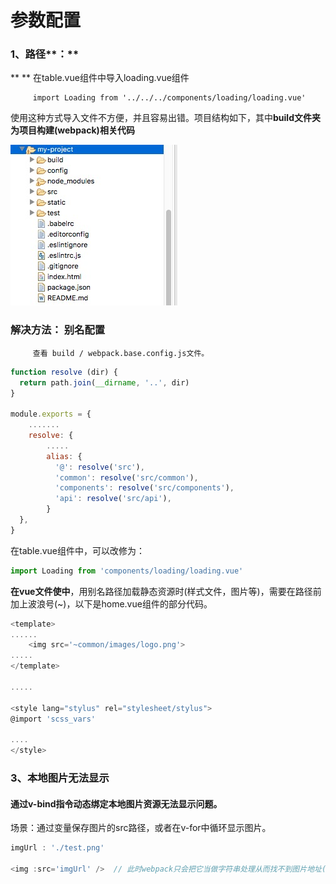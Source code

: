 # 参数配置

### 1、路径**：**

**      **   在table.vue组件中导入loading.vue组件

```
     import Loading from '../../../components/loading/loading.vue'
```

使用这种方式导入文件不方便，并且容易出错。项目结构如下，其中**build文件夹为项目构建\(webpack\)相关代码**

![](/assets/import.png)

### 解决方法： 别名配置

```
     查看 build / webpack.base.config.js文件。
```

```js
function resolve (dir) {
  return path.join(__dirname, '..', dir)
}

module.exports = {
    .......
    resolve: {
        .....
        alias: {
          '@': resolve('src'),
          'common': resolve('src/common'),
          'components': resolve('src/components'),
          'api': resolve('src/api'),
        }
  },  
}
```

在table.vue组件中，可以改修为：

```js
import Loading from 'components/loading/loading.vue'
```

**在vue文件使中**，用别名路径加载静态资源时\(样式文件，图片等\)，需要在路径前加上波浪号\(~\)，以下是home.vue组件的部分代码。

```js
<template>
......
    <img src='~common/images/logo.png'>
.....
</template>

.....

<style lang="stylus" rel="stylesheet/stylus"> 
@import 'scss_vars'

....
</style>
```

### 

### 3、本地图片无法显示

#### 通过v-bind指令动态绑定本地图片资源无法显示问题。

场景：通过变量保存图片的src路径，或者在v-for中循环显示图片。

```js
imgUrl : './test.png'

<img :src='imgUrl' />  // 此时webpack只会把它当做字符串处理从而找不到图片地址(即不会对该图片进行打包)，无法正确引用该本地图片

```















